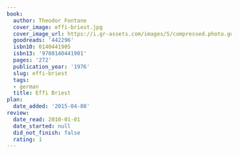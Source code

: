 ```yaml
---
book:
  author: Theodor Fontane
  cover_image: effi-briest.jpg
  cover_image_url: https://i.gr-assets.com/images/S/compressed.photo.goodreads.com/books/1499908468l/442296._SX98_.jpg
  goodreads: '442296'
  isbn10: 0140441905
  isbn13: '9780140441901'
  pages: '272'
  publication_year: '1976'
  slug: effi-briest
  tags:
  - german
  title: Effi Briest
plan:
  date_added: '2015-04-08'
review:
  date_read: 2010-01-01
  date_started: null
  did_not_finish: false
  rating: 1
---
```

